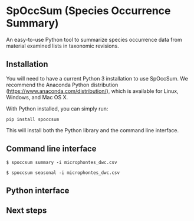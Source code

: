 # SpOccSum (Species Occurrence Summary)

An easy-to-use Python tool to summarize species occurrence data from material examined lists in taxonomic revisions.

## Installation

You will need to have a current Python 3 installation to use SpOccSum. We recommend the Anaconda Python distribution (https://www.anaconda.com/distribution/), which is available for Linux, Windows, and Mac OS X.

With Python installed, you can simply run:

```
pip install spoccsum
```

This will install both the Python library and the command line interface.

## Command line interface

```
$ spoccsum summary -i microphontes_dwc.csv
```

```
$ spoccsum seasonal -i microphontes_dwc.csv
```

## Python interface

## Next steps
